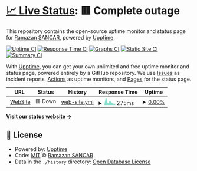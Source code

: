 # [📈 Live Status](https://upptime.ramazansancar.com.tr): <!--live status--> **🟥 Complete outage**

This repository contains the open-source uptime monitor and status page for [Ramazan SANCAR](https://www.ramazansancar.com.tr), powered by [Upptime](https://github.com/upptime/upptime).

[![Uptime CI](https://github.com/ramazansancar/Upptime/workflows/Uptime%20CI/badge.svg)](https://github.com/ramazansancar/Upptime/actions?query=workflow%3A%22Uptime+CI%22)
[![Response Time CI](https://github.com/ramazansancar/Upptime/workflows/Response%20Time%20CI/badge.svg)](https://github.com/ramazansancar/Upptime/actions?query=workflow%3A%22Response+Time+CI%22)
[![Graphs CI](https://github.com/ramazansancar/Upptime/workflows/Graphs%20CI/badge.svg)](https://github.com/ramazansancar/Upptime/actions?query=workflow%3A%22Graphs+CI%22)
[![Static Site CI](https://github.com/ramazansancar/Upptime/workflows/Static%20Site%20CI/badge.svg)](https://github.com/ramazansancar/Upptime/actions?query=workflow%3A%22Static+Site+CI%22)
[![Summary CI](https://github.com/ramazansancar/Upptime/workflows/Summary%20CI/badge.svg)](https://github.com/ramazansancar/Upptime/actions?query=workflow%3A%22Summary+CI%22)

With [Upptime](https://upptime.js.org), you can get your own unlimited and free uptime monitor and status page, powered entirely by a GitHub repository. We use [Issues](https://github.com/ramazansancar/Upptime/issues) as incident reports, [Actions](https://github.com/ramazansancar/Upptime/actions) as uptime monitors, and [Pages](https://upptime.ramazansancar.com.tr) for the status page.

<!--start: status pages-->
<!-- This summary is generated by Upptime (https://github.com/upptime/upptime) -->
<!-- Do not edit this manually, your changes will be overwritten -->
<!-- prettier-ignore -->
| URL | Status | History | Response Time | Uptime |
| --- | ------ | ------- | ------------- | ------ |
| <img alt="" src="https://blog.ramazansancar.com.tr/wp-content/uploads/2019/08/840fc919c6e970bf8ba3cb6fbd822d0c1041cc8b.png" height="13"> [WebSite](https://www.ramazansancar.com.tr) | 🟥 Down | [web-site.yml](https://github.com/ramazansancar/Upptime/commits/HEAD/history/web-site.yml) | <details><summary><img alt="Response time graph" src="./graphs/web-site/response-time-week.png" height="20"> 275ms</summary><br><a href="https://upptime.ramazansancar.com.tr/history/web-site"><img alt="Response time 251" src="https://img.shields.io/endpoint?url=https%3A%2F%2Fraw.githubusercontent.com%2Framazansancar%2FUpptime%2FHEAD%2Fapi%2Fweb-site%2Fresponse-time.json"></a><br><a href="https://upptime.ramazansancar.com.tr/history/web-site"><img alt="24-hour response time 126" src="https://img.shields.io/endpoint?url=https%3A%2F%2Fraw.githubusercontent.com%2Framazansancar%2FUpptime%2FHEAD%2Fapi%2Fweb-site%2Fresponse-time-day.json"></a><br><a href="https://upptime.ramazansancar.com.tr/history/web-site"><img alt="7-day response time 275" src="https://img.shields.io/endpoint?url=https%3A%2F%2Fraw.githubusercontent.com%2Framazansancar%2FUpptime%2FHEAD%2Fapi%2Fweb-site%2Fresponse-time-week.json"></a><br><a href="https://upptime.ramazansancar.com.tr/history/web-site"><img alt="30-day response time 230" src="https://img.shields.io/endpoint?url=https%3A%2F%2Fraw.githubusercontent.com%2Framazansancar%2FUpptime%2FHEAD%2Fapi%2Fweb-site%2Fresponse-time-month.json"></a><br><a href="https://upptime.ramazansancar.com.tr/history/web-site"><img alt="1-year response time 253" src="https://img.shields.io/endpoint?url=https%3A%2F%2Fraw.githubusercontent.com%2Framazansancar%2FUpptime%2FHEAD%2Fapi%2Fweb-site%2Fresponse-time-year.json"></a></details> | <details><summary><a href="https://upptime.ramazansancar.com.tr/history/web-site">0.00%</a></summary><a href="https://upptime.ramazansancar.com.tr/history/web-site"><img alt="All-time uptime 20.15%" src="https://img.shields.io/endpoint?url=https%3A%2F%2Fraw.githubusercontent.com%2Framazansancar%2FUpptime%2FHEAD%2Fapi%2Fweb-site%2Fuptime.json"></a><br><a href="https://upptime.ramazansancar.com.tr/history/web-site"><img alt="24-hour uptime 0.00%" src="https://img.shields.io/endpoint?url=https%3A%2F%2Fraw.githubusercontent.com%2Framazansancar%2FUpptime%2FHEAD%2Fapi%2Fweb-site%2Fuptime-day.json"></a><br><a href="https://upptime.ramazansancar.com.tr/history/web-site"><img alt="7-day uptime 0.00%" src="https://img.shields.io/endpoint?url=https%3A%2F%2Fraw.githubusercontent.com%2Framazansancar%2FUpptime%2FHEAD%2Fapi%2Fweb-site%2Fuptime-week.json"></a><br><a href="https://upptime.ramazansancar.com.tr/history/web-site"><img alt="30-day uptime 0.00%" src="https://img.shields.io/endpoint?url=https%3A%2F%2Fraw.githubusercontent.com%2Framazansancar%2FUpptime%2FHEAD%2Fapi%2Fweb-site%2Fuptime-month.json"></a><br><a href="https://upptime.ramazansancar.com.tr/history/web-site"><img alt="1-year uptime 19.03%" src="https://img.shields.io/endpoint?url=https%3A%2F%2Fraw.githubusercontent.com%2Framazansancar%2FUpptime%2FHEAD%2Fapi%2Fweb-site%2Fuptime-year.json"></a></details>

<!--end: status pages-->

[**Visit our status website →**](https://upptime.ramazansancar.com.tr)

## 📄 License

- Powered by: [Upptime](https://github.com/upptime/upptime)
- Code: [MIT](./LICENSE) © [Ramazan SANCAR](https://www.ramazansancar.com.tr)
- Data in the `./history` directory: [Open Database License](https://opendatacommons.org/licenses/odbl/1-0/)
